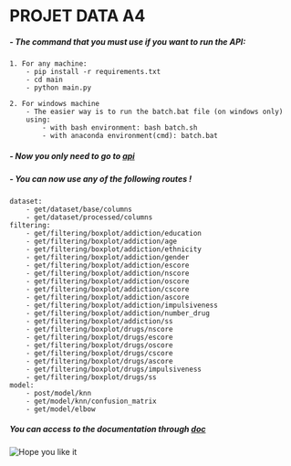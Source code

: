 # **PROJET DATA A4**

##### - The command that you must use if you want to run the API:
    1. For any machine:
        - pip install -r requirements.txt
        - cd main
        - python main.py
        
    2. For windows machine 
        - The easier way is to run the batch.bat file (on windows only)
        using:
            - with bash environment: bash batch.sh
            - with anaconda environment(cmd): batch.bat

##### - Now you only need to go to [api](http://localhost:5000/v1/documentation)

##### - You can now use any of the following routes !
    dataset:
        - get/dataset/base/columns
        - get/dataset/processed/columns
    filtering:
        - get/filtering/boxplot/addiction/education
        - get/filtering/boxplot/addiction/age
        - get/filtering/boxplot/addiction/ethnicity
        - get/filtering/boxplot/addiction/gender
        - get/filtering/boxplot/addiction/escore
        - get/filtering/boxplot/addiction/nscore
        - get/filtering/boxplot/addiction/oscore
        - get/filtering/boxplot/addiction/cscore
        - get/filtering/boxplot/addiction/ascore
        - get/filtering/boxplot/addiction/impulsiveness
        - get/filtering/boxplot/addiction/number_drug
        - get/filtering/boxplot/addiction/ss
        - get/filtering/boxplot/drugs/nscore
        - get/filtering/boxplot/drugs/escore
        - get/filtering/boxplot/drugs/oscore
        - get/filtering/boxplot/drugs/cscore
        - get/filtering/boxplot/drugs/ascore
        - get/filtering/boxplot/drugs/impulsiveness
        - get/filtering/boxplot/drugs/ss
    model:
        - post/model/knn
        - get/model/knn/confusion_matrix
        - get/model/elbow
##### You can access to the documentation through [doc](doc.md)
![Hope you like it](https://lms.univ-cotedazur.fr/2019/pluginfile.php/132414/course/overviewfiles/Data%20analysis%201.png)